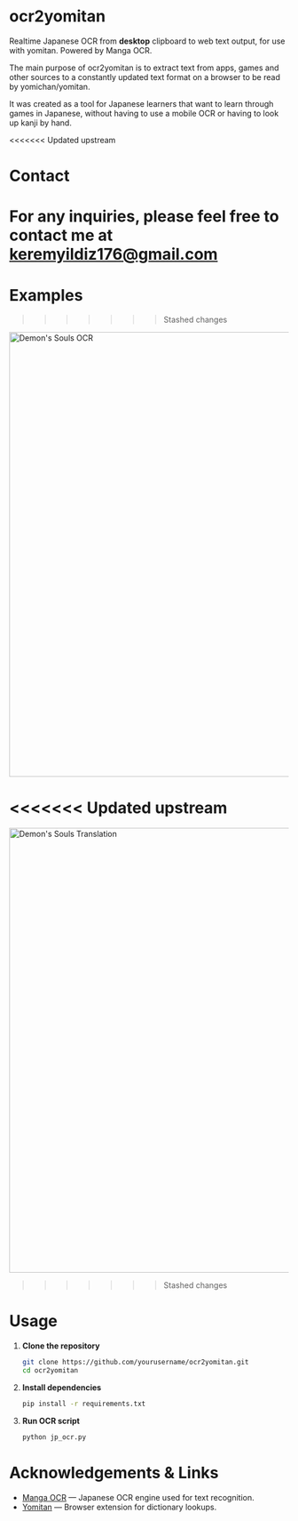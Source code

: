 # ocr2yomitan
Realtime Japanese OCR from **desktop** clipboard to web text output, for use with yomitan. Powered by Manga OCR.

The main purpose of ocr2yomitan is to extract text from apps, games and other sources to a constantly updated text format on a browser to be read by yomichan/yomitan.

It was created as a tool for Japanese learners that want to learn through games in Japanese, without having to use a mobile OCR or having to look up kanji by hand.

<<<<<<< Updated upstream
# Contact
For any inquiries, please feel free to contact me at keremyildiz176@gmail.com
=======
# Examples
>>>>>>> Stashed changes

<img src="https://i.imgur.com/oARckxH.png" alt="Demon's Souls OCR" width="800"/>

<<<<<<< Updated upstream
=======
<img src="https://i.imgur.com/oQrDDCt.png" alt="Demon's Souls Translation" width="800"/>

>>>>>>> Stashed changes

# Usage

1. **Clone the repository**  
   ```bash
   git clone https://github.com/yourusername/ocr2yomitan.git
   cd ocr2yomitan
2. **Install dependencies**
    ```bash
    pip install -r requirements.txt
3. **Run OCR script**
    ```bash
    python jp_ocr.py
# Acknowledgements & Links

- [Manga OCR](https://github.com/kha-white/manga-ocr) — Japanese OCR engine used for text recognition.  
- [Yomitan](https://github.com/themoeway/yomitan) — Browser extension for dictionary lookups.  